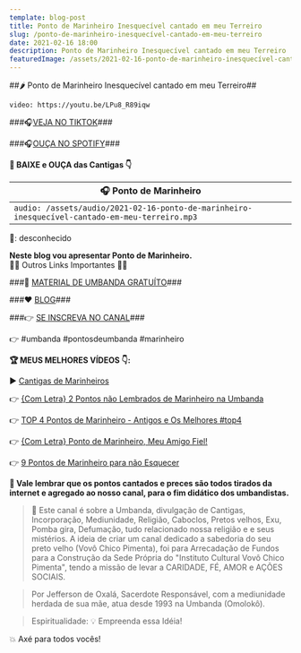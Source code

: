 ```yaml
---
template: blog-post
title: Ponto de Marinheiro Inesquecível cantado em meu Terreiro
slug: /ponto-de-marinheiro-inesquecível-cantado-em-meu-terreiro
date: 2021-02-16 18:00
description: Ponto de Marinheiro Inesquecível cantado em meu Terreiro
featuredImage: /assets/2021-02-16-ponto-de-marinheiro-inesquecível-cantado-em-meu-terreiro.jpg
---
```

##🌶 Ponto de Marinheiro Inesquecível cantado em meu Terreiro##

<!-- #1: Embed through web URL -->
`video: https://youtu.be/LPu8_R89iqw`

###🎧<a href='https://vovochicopimenta.cyou/tiktok' target="_blank">VEJA NO TIKTOK</a>###

###🎧<a href='https://vovochicopimenta.cyou/spotify' target="_blank">OUÇA NO SPOTIFY</a>###

**🎁 BAIXE e OUÇA das Cantigas 👇**

|🎧 __Ponto de Marinheiro__ |
|---|
|`audio: /assets/audio/2021-02-16-ponto-de-marinheiro-inesquecível-cantado-em-meu-terreiro.mp3`|
🎤: desconhecido

**Neste blog vou apresentar Ponto de Marinheiro.**</br>
🔽🔽 Outros Links Importantes 🔽🔽

###🎁 <a href='https://vovochicopimenta.cyou/social' target="_blank">MATERIAL DE UMBANDA GRATUÍTO</a>###

###❤ <a href='https://vovochicopimenta.cyou'>BLOG</a>###

###👉 <a href='https://vovochicopimenta.cyou/youtube' target="_blank">SE INSCREVA NO CANAL</a>###

👉 #umbanda #pontosdeumbanda #marinheiro

**🏆 MEUS MELHORES VÍDEOS 👇:**

▶ <a href='https://youtube.com/playlist?list=PL4hRMyhBiogMeceyaRvAmhor5aCwHK2tX' target="_blank">Cantigas de Marinheiros</a>

👉 <a href='https://www.youtube.com/watch?v=JuOJbGwU3nU&list=PL4hRMyhBiogMeceyaRvAmhor5aCwHK2tX&index=2' target="_blank">{Com Letra} 2 Pontos não Lembrados de Marinheiro na Umbanda</a>

👉 <a href='https://youtu.be/PPAq_ZeEIa8' target="_blank">TOP 4 Pontos de Marinheiro - Antigos e Os Melhores #top4</a>

👉 <a href='https://youtu.be/NcJyppJem0M' target="_blank">{Com Letra} Ponto de Marinheiro, Meu Amigo Fiel!</a>

👉 <a href='https://www.youtube.com/watch?v=tJZFX0FE3Vs&list=PL4hRMyhBiogMeceyaRvAmhor5aCwHK2tX&index=6' target="_blank">9 Pontos de Marinheiro para não Esquecer</a>

**🔴 Vale lembrar que os pontos cantados e preces são todos tirados da internet e agregado ao nosso canal, para o fim didático dos umbandistas.**

>🙏 Este canal é sobre a Umbanda, divulgação de Cantigas, Incorporação, Mediunidade, Religião, Caboclos, Pretos velhos, Exu, Pomba gira, Defumação, tudo relacionado nossa religião e  e seus mistérios.
A ideia de criar um canal dedicado a sabedoria do seu preto velho (Vovô Chico Pimenta), foi para Arrecadação de Fundos para a Construção da Sede Própria do "Instituto Cultural Vovô Chico Pimenta", tendo a missão de levar a CARIDADE, FÉ, AMOR e AÇÕES SOCIAIS.

>Por Jefferson de Oxalá, Sacerdote Responsável, com a mediunidade herdada de sua mãe, atua desde 1993 na Umbanda (Omolokô).

>Espiritualidade: 💡 Empreenda essa Idéia!

💥 Axé para todos vocês!
